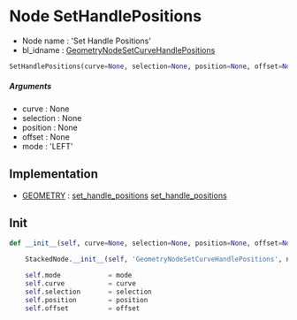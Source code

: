 # Node SetHandlePositions

- Node name : 'Set Handle Positions'
- bl_idname : [GeometryNodeSetCurveHandlePositions](https://docs.blender.org/api/current/bpy.types.GeometryNodeSetCurveHandlePositions.html)


``` python
SetHandlePositions(curve=None, selection=None, position=None, offset=None, mode='LEFT', node_label=None, node_color=None)
```
##### Arguments

- curve : None
- selection : None
- position : None
- offset : None
- mode : 'LEFT'

## Implementation

- [GEOMETRY](/docs/GeoNodes/GEOMETRY.md) : [set_handle_positions](/docs/GeoNodes/socket_GEOMETRY.md#set_handle_positions) [set_handle_positions](/docs/GeoNodes/socket_GEOMETRY.md#set_handle_positions)

## Init

``` python
def __init__(self, curve=None, selection=None, position=None, offset=None, mode='LEFT', node_label=None, node_color=None):

    StackedNode.__init__(self, 'GeometryNodeSetCurveHandlePositions', node_label=node_label, node_color=node_color)

    self.mode            = mode
    self.curve           = curve
    self.selection       = selection
    self.position        = position
    self.offset          = offset
```
